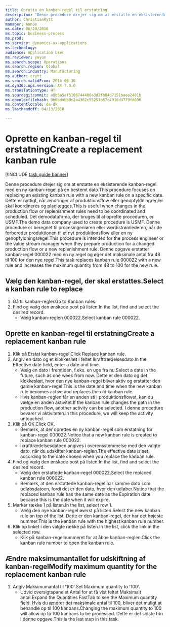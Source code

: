 ```yaml
--- 
title: Oprette en kanban-regel til erstatning
description: "Denne procedure drejer sig om at erstatte en eksisterende kanban-regel med en ny kanban-regel på en bestemt dato."
author: ChristianRytt
manager: AnnBe
ms.date: 06/20/2016
ms.topic: business-process
ms.prod: 
ms.service: dynamics-ax-applications
ms.technology: 
audience: Application User
ms.reviewer: yuyus
ms.search.scope: Operations
ms.search.region: Global
ms.search.industry: Manufacturing
ms.author: crytt
ms.search.validFrom: 2016-06-30
ms.dyn365.ops.version: AX 7.0.0
ms.translationtype: HT
ms.sourcegitcommit: a8b5a5af5108744406a3d2fb84d7151baea2481b
ms.openlocfilehash: 9b0bdabb9c2a4362c55251b67c491dd3779fd036
ms.contentlocale: da-dk
ms.lasthandoff: 04/13/2018

---
```

# <a name="create-a-replacement-kanban-rule"></a><span data-ttu-id="4ccc7-103">Oprette en kanban-regel til erstatning</span><span class="sxs-lookup"><span data-stu-id="4ccc7-103">Create a replacement kanban rule</span></span>

[!INCLUDE [task guide banner](../../includes/task-guide-banner.md)]

<span data-ttu-id="4ccc7-104">Denne procedure drejer sig om at erstatte en eksisterende kanban-regel med en ny kanban-regel på en bestemt dato.</span><span class="sxs-lookup"><span data-stu-id="4ccc7-104">This procedure focuses on replacing an existing kanban rule with a new kanban rule on a specific date.</span></span> <span data-ttu-id="4ccc7-105">Dette er nyttigt, når ændringer af produktionsflow eller genopfyldningregler skal koordineres og planlægges.</span><span class="sxs-lookup"><span data-stu-id="4ccc7-105">This is useful when changes in the production flow or replenishment rules need to be coordinated and scheduled.</span></span> <span data-ttu-id="4ccc7-106">Det demodatafirma, der bruges til at oprette proceduren, er USMF.</span><span class="sxs-lookup"><span data-stu-id="4ccc7-106">The demo data company used to create procedure is USMF.</span></span> <span data-ttu-id="4ccc7-107">Denne procedure er beregnet til procesingeniøren eller værdistrømlederen, når de forbereder produktionen til et nyt produktionsflow eller en ny genopfyldningsregel.</span><span class="sxs-lookup"><span data-stu-id="4ccc7-107">This procedure is intended for the process engineer or the value stream manager when they prepare production for a changed production flow or a new replenishment rule.</span></span> <span data-ttu-id="4ccc7-108">Denne opgave erstatter kanban-regel 000022 med en ny regel og øger det maksimale antal fra 48 til 100 for den nye regel.</span><span class="sxs-lookup"><span data-stu-id="4ccc7-108">This task replaces kanban rule 000022 with a new rule and increases the maximum quantity from 48 to 100 for the new rule.</span></span>


## <a name="select-a-kanban-rule-to-replace"></a><span data-ttu-id="4ccc7-109">Vælg den kanban-regel, der skal erstattes.</span><span class="sxs-lookup"><span data-stu-id="4ccc7-109">Select a kanban rule to replace</span></span>
1. <span data-ttu-id="4ccc7-110">Gå til kanban-regler.</span><span class="sxs-lookup"><span data-stu-id="4ccc7-110">Go to Kanban rules.</span></span>
2. <span data-ttu-id="4ccc7-111">Find og vælg den ønskede post på listen.</span><span class="sxs-lookup"><span data-stu-id="4ccc7-111">In the list, find and select the desired record.</span></span>
    * <span data-ttu-id="4ccc7-112">Vælg kanban-reglen 000022.</span><span class="sxs-lookup"><span data-stu-id="4ccc7-112">Select kanban rule 000022.</span></span>  

## <a name="create-a-replacement-kanban-rule"></a><span data-ttu-id="4ccc7-113">Oprette en kanban-regel til erstatning</span><span class="sxs-lookup"><span data-stu-id="4ccc7-113">Create a replacement kanban rule</span></span>
1. <span data-ttu-id="4ccc7-114">Klik på Erstat kanban-regel.</span><span class="sxs-lookup"><span data-stu-id="4ccc7-114">Click Replace kanban rule.</span></span>
2. <span data-ttu-id="4ccc7-115">Angiv en dato og et klokkeslæt i feltet Ikrafttrædelsesdato.</span><span class="sxs-lookup"><span data-stu-id="4ccc7-115">In the Effective date field, enter a date and time.</span></span>
    * <span data-ttu-id="4ccc7-116">Vælg en dato i fremtiden, f.eks. en uge fra nu.</span><span class="sxs-lookup"><span data-stu-id="4ccc7-116">Select a date in the future, such as one week from now.</span></span> <span data-ttu-id="4ccc7-117">Dette er den dato og det klokkeslæt, hvor den nye kanban-regel bliver aktiv og erstatter den gamle kanban-regel.</span><span class="sxs-lookup"><span data-stu-id="4ccc7-117">This is the date and time when the new kanban rule becomes active and replaces the old kanban rule.</span></span>  
    * <span data-ttu-id="4ccc7-118">Hvis kanban-reglen får en anden sti i produktionsflowet, kan du vælge en anden aktivitet.</span><span class="sxs-lookup"><span data-stu-id="4ccc7-118">If the kanban rule changes the path in the production flow,  another activity can be selected.</span></span>  <span data-ttu-id="4ccc7-119">I denne procedure bevarer vi aktiviteten.</span><span class="sxs-lookup"><span data-stu-id="4ccc7-119">In this procedure, we will keep the activity untouched.</span></span>  
3. <span data-ttu-id="4ccc7-120">Klik på OK.</span><span class="sxs-lookup"><span data-stu-id="4ccc7-120">Click OK.</span></span>
    * <span data-ttu-id="4ccc7-121">Bemærk, at der oprettes en ny kanban-regel som erstatning for kanban-regel 000022.</span><span class="sxs-lookup"><span data-stu-id="4ccc7-121">Notice that a new kanban rule is created to replace kanban rule 000022.</span></span>  
    * <span data-ttu-id="4ccc7-122">Ikrafttrædelsesdatoen angives i overensstemmelse med den valgte dato, når du udskifter kanban-reglen.</span><span class="sxs-lookup"><span data-stu-id="4ccc7-122">The effective date is set according to the date chosen when you replace the kanban rule.</span></span>  
4. <span data-ttu-id="4ccc7-123">Find og vælg den ønskede post på listen.</span><span class="sxs-lookup"><span data-stu-id="4ccc7-123">In the list, find and select the desired record.</span></span>
    * <span data-ttu-id="4ccc7-124">Vælg den erstattede kanban-regel 000022.</span><span class="sxs-lookup"><span data-stu-id="4ccc7-124">Select the replaced kanban rule 000022.</span></span>  
    * <span data-ttu-id="4ccc7-125">Bemærk, at den erstattede kanban-regel har samme dato som udløbsdatoen, fordi det er den dato, hvor den udløber.</span><span class="sxs-lookup"><span data-stu-id="4ccc7-125">Notice that the replaced kanban rule has the same date as the Expiration date because this is the date when it will expire.</span></span>  
5. <span data-ttu-id="4ccc7-126">Markér række 1 på listen.</span><span class="sxs-lookup"><span data-stu-id="4ccc7-126">In the list, select row 1.</span></span>
    * <span data-ttu-id="4ccc7-127">Vælg den nye kanban-regel øverst på listen.</span><span class="sxs-lookup"><span data-stu-id="4ccc7-127">Select the new kanban rule on top of the list.</span></span> <span data-ttu-id="4ccc7-128">Dette er den kanban-regel, der har det højeste nummer.</span><span class="sxs-lookup"><span data-stu-id="4ccc7-128">This is the kanban rule with the highest kanban rule number.</span></span>  
6. <span data-ttu-id="4ccc7-129">Klik op linket i den valgte række på listen.</span><span class="sxs-lookup"><span data-stu-id="4ccc7-129">In the list, click the link in the selected row.</span></span>
    * <span data-ttu-id="4ccc7-130">Klik på kanban-regelnummeret for at åbne kanban-reglen.</span><span class="sxs-lookup"><span data-stu-id="4ccc7-130">Click the kanban rule number to open the kanban rule.</span></span>  

## <a name="modify-maximum-quantity-for-the-replacement-kanban-rule"></a><span data-ttu-id="4ccc7-131">Ændre maksimumantallet for udskiftning af kanban-regel</span><span class="sxs-lookup"><span data-stu-id="4ccc7-131">Modify maximum quantity for the replacement kanban rule</span></span>
1. <span data-ttu-id="4ccc7-132">Angiv Maksimumantal til '100'.</span><span class="sxs-lookup"><span data-stu-id="4ccc7-132">Set Maximum quantity to '100'.</span></span>
    * <span data-ttu-id="4ccc7-133">Udvid oversigtspanelet Antal for at få vist feltet Maksimalt antal.</span><span class="sxs-lookup"><span data-stu-id="4ccc7-133">Expand the Quantities FastTab to see the Maximum quantity field.</span></span> <span data-ttu-id="4ccc7-134">Hvis du ændrer det maksimale antal til 100, bliver det muligt at behandle op til 100 kanbans.</span><span class="sxs-lookup"><span data-stu-id="4ccc7-134">Changing the maximum quantity to 100 will allow up to 100 kanbans to be processed.</span></span>    <span data-ttu-id="4ccc7-135">Dette er det sidste trin i denne opgave.</span><span class="sxs-lookup"><span data-stu-id="4ccc7-135">This is the last step in this task.</span></span>  


